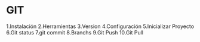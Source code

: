 # GIT
1.Instalación
2.Herramientas
3.Version
4.Configuración
5.Inicializar Proyecto
6.Git status
7.git commit
8.Branchs
9.Git Push
10.Git Pull
